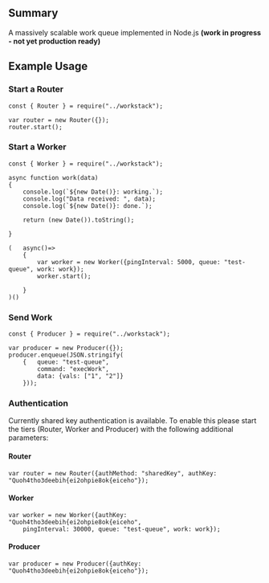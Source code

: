 ## Summary
A massively scalable work queue implemented in Node.js **(work in progress - not yet production ready)**


## Example Usage

### Start a Router
```
const { Router } = require("../workstack");

var router = new Router({});
router.start();
```

### Start a Worker
```
const { Worker } = require("../workstack");

async function work(data)
{   
    console.log(`${new Date()}: working.`);
    console.log("Data received: ", data);
    console.log(`${new Date()}: done.`);
    
    return (new Date()).toString();

}

(   async()=>
    {   
        var worker = new Worker({pingInterval: 5000, queue: "test-queue", work: work});
        worker.start();

    }
)()
```

### Send Work
```
const { Producer } = require("../workstack");

var producer = new Producer({});
producer.enqueue(JSON.stringify(
    {   queue: "test-queue",
        command: "execWork", 
        data: {vals: ["1", "2"]}
    }));
```

### Authentication
Currently shared key authentication is available.  To enable this please start the tiers (Router, Worker and Producer) with the following additional parameters:

#### Router
```
var router = new Router({authMethod: "sharedKey", authKey: "Quoh4tho3deebih{ei2ohpie8ok{eiceho"});
```

#### Worker
```
var worker = new Worker({authKey: "Quoh4tho3deebih{ei2ohpie8ok{eiceho", 
    pingInterval: 30000, queue: "test-queue", work: work});
```

#### Producer
```
var producer = new Producer({authKey: "Quoh4tho3deebih{ei2ohpie8ok{eiceho"});
```